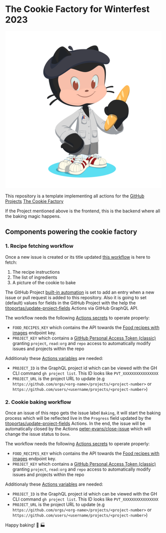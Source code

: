 # The Cookie Factory for Winterfest 2023

![Baking Octocat](baking-octocat.png)

This repository is a template implementing all actions for the [GitHub Projects](https://github.com/features/issues) [The Cookie Factory](https://github.com/orgs/oseki-corp/projects/11)

If the Project mentioned above is the frontend, this is the backend where all the baking magic happens.

## Components powering the cookie factory

### 1. Recipe fetching workflow

Once a new issue is created or its title updated [this workflow](.github/workflows/food-recipe-issue.yml) is here to fetch:
1. The recipe instructions
2. The list of ingredients
3. A picture of the cookie to bake

The GitHub Project [built-in automation](https://docs.github.com/en/issues/planning-and-tracking-with-projects/automating-your-project/using-the-built-in-automations) is set to add an entry when a new issue or pull request is added to this repository.
Also it is going to set (default) values for fields in the GitHub Project with the help the [titoportas/update-project-fields](https://github.com/marketplace/actions/update-github-project-fields) Actions via GitHub GraphQL API.

The workflow needs the following [Actions secrets](https://docs.github.com/en/actions/security-guides/using-secrets-in-github-actions#about-secrets) to operate properly:
* `FOOD_RECIPES_KEY` which contains the API towards the [Food recipes with images](https://rapidapi.com/zilinskivan/api/food-recipes-with-images) endpoint key.
* `PROJECT_KEY` which contains a [GitHub Personal Access Token (classic)](https://docs.github.com/en/authentication/keeping-your-account-and-data-secure/managing-your-personal-access-tokens#personal-access-tokens-classic) granting `project`, `read:org` and `repo` access to automatically modify issues and projects within the repo

Additionaly these [Actions variables](https://docs.github.com/en/actions/learn-github-actions/variables#about-variables) are needed:

* `PROJECT_ID` is the GraphQL project id which can be viewed with the GH CLI command `gh project list`. This ID looks like `PVT_XXXXXXXXXXXXXXXX`
* `PROJECT_URL` is the project URL to update (e.g `https://github.com/orgs/<org-name>/projects/<project-number>` or `https://github.com/users/<username/projects/<project-number>`)

### 2. Cookie baking workflow

Once an issue of this repo gets the issue label `Baking`, it will start the baking process which will be reflected live in the `Progress` field updated by the [titoportas/update-project-fields](https://github.com/marketplace/actions/update-github-project-fields) Actions.
In the end, the issue will be automatically closed by the Actions [peter-evans/close-issue](https://github.com/marketplace/actions/close-issue) which will change the issue status to `Done`.

The workflow needs the following [Actions secrets](https://docs.github.com/en/actions/security-guides/using-secrets-in-github-actions#about-secrets) to operate properly:
* `FOOD_RECIPES_KEY` which contains the API towards the [Food recipes with images](https://rapidapi.com/zilinskivan/api/food-recipes-with-images) endpoint key.
* `PROJECT_KEY` which contains a [GitHub Personal Access Token (classic)](https://docs.github.com/en/authentication/keeping-your-account-and-data-secure/managing-your-personal-access-tokens#personal-access-tokens-classic) granting `project`, `read:org` and `repo` access to automatically modify issues and projects within the repo

Additionaly these [Actions variables](https://docs.github.com/en/actions/learn-github-actions/variables#about-variables) are needed:

* `PROJECT_ID` is the GraphQL project id which can be viewed with the GH CLI command `gh project list`. This ID looks like `PVT_XXXXXXXXXXXXXXXX`
* `PROJECT_URL` is the project URL to update (e.g `https://github.com/orgs/<org-name>/projects/<project-number>` or `https://github.com/users/<username/projects/<project-number>`)

Happy baking! 🍪 🏭
